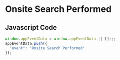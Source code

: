 # Onsite Search Performed

### 

## Javascript Code
```js
window.appEventData = window.appEventData || [];;;
appEventData.push({
  "event": "Onsite Search Performed"
});
```








